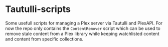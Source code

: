 # Tautulli-scripts

Some usefull scripts for managing a Plex server via Tautulli and PlexAPI. For now the repo only contains the `ContentRemover` script which can be used to remove stale content from a Plex library while keeping watchlisted content and content from specific collections.
